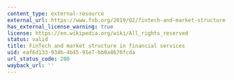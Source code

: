 ```yaml
---
content_type: external-resource
external_url: https://www.fsb.org/2019/02/fintech-and-market-structure-in-financial-services-market-developments-and-potential-financial-stability-implications/
has_external_license_warning: true
license: https://en.wikipedia.org/wiki/All_rights_reserved
status: valid
title: FinTech and market structure in financial services
uid: eaf6d133-934b-4b45-91e7-bb0a8670fcda
url_status_code: 200
wayback_url: ''
---
```

